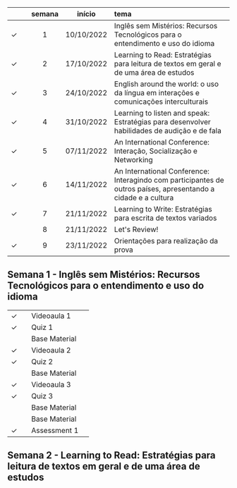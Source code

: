 
|  | | semana | início | tema |
|:---:|:---:|:---:|:---:|:---|
| &check; |  | 1 | 10/10/2022 | Inglês sem Mistérios: Recursos Tecnológicos para o entendimento e uso do idioma |
| &check; |  | 2 | 17/10/2022 | Learning to Read: Estratégias para leitura de textos em geral e de uma área de estudos |
| &check; |  | 3 | 24/10/2022 | English around the world: o uso da língua em interações e comunicações interculturais |
| &check; |  | 4 | 31/10/2022 | Learning to listen and speak: Estratégias para desenvolver habilidades de audição e de fala |
| &check; |  | 5 | 07/11/2022 | An International Conference: Interação, Socialização e Networking |
| &check; |  | 6 | 14/11/2022 | An International Conference: Interagindo com participantes de outros países, apresentando a cidade e a cultura |
| &check; |  | 7 | 21/11/2022 | Learning to Write: Estratégias para escrita de textos variados |
|  |  | 8 | 21/11/2022 | Let's Review! |
| &check; |  | 9 | 23/11/2022 | Orientações para realização da prova |


## Semana 1 - Inglês sem Mistérios: Recursos Tecnológicos para o entendimento e uso do idioma

|  |  |  |  |
|:---:|:---:|:---|:---|
| &check; |  | Videoaula 1 |  |
| &check; |  | Quiz 1 | |
|  |  | Base Material |  |
| &check; |  | Videoaula 2 |  |
| &check; |  | Quiz 2 |  |
|  |  | Base Material |  |
| &check; |  | Videoaula 3 |  |
| &check; |  | Quiz 3 |  |
|  |  | Base Material |  |
|  |  | Base Material |  |
| &check; |  | Assessment 1 |  |


## Semana 2 - Learning to Read: Estratégias para leitura de textos em geral e de uma área de estudos